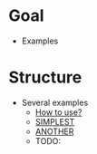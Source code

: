 # Goal
* Examples

# Structure
* Several examples
  * [How to use?](howToUse.html)
  * [SIMPLEST](basic.html)
  * [ANOTHER](development.html)
  * TODO:
